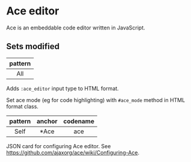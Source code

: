 <!--
# @title README - mod: Ace editor
-->
# Ace editor

Ace is an embeddable code editor written in JavaScript.

## Sets modified

| pattern |
|:----:|
| All |

Adds `:ace_editor` input type to HTML format.

Set ace mode (eg for code highlighting) with `#ace_mode` method in HTML format class.

| pattern | anchor | codename |
|:----:|:----:|:----:|
| Self | *Ace | ace |

JSON card for configuring Ace editor.  See 
https://github.com/ajaxorg/ace/wiki/Configuring-Ace.